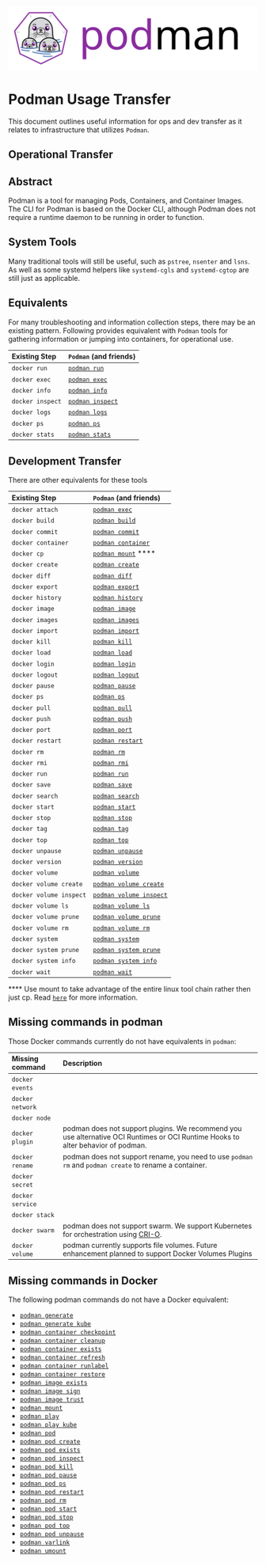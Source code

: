 ![PODMAN logo](logo/podman-logo-source.svg)
# Podman Usage Transfer

This document outlines useful information for ops and dev transfer as it relates to infrastructure that utilizes `Podman`.

## Operational Transfer

## Abstract

Podman is a tool for managing Pods, Containers, and Container Images.  The CLI
for Podman is based on the Docker CLI, although Podman does not require a
runtime daemon to be running in order to function.

## System Tools

Many traditional tools will still be useful, such as `pstree`, `nsenter` and `lsns`.
As well as some systemd helpers like `systemd-cgls` and `systemd-cgtop` are still just as applicable.

## Equivalents

For many troubleshooting and information collection steps, there may be an existing pattern.
Following provides equivalent with `Podman` tools for gathering information or jumping into containers, for operational use.

| Existing Step | `Podman` (and friends) |
| :--- | :--- |
| `docker run`  | [`podman run`](./docs/podman-run.1.md) |
| `docker exec` | [`podman exec`](./docs/podman-exec.1.md) |
| `docker info` | [`podman info`](./docs/podman-info.1.md)  |
| `docker inspect` | [`podman inspect`](./docs/podman-inspect.1.md)       |
| `docker logs` | [`podman logs`](./docs/podman-logs.1.md)                 |
| `docker ps`   | [`podman ps`](./docs/podman-ps.1.md) |
| `docker stats`| [`podman stats`](./docs/podman-stats.1.md)|

## Development Transfer

There are other equivalents for these tools

| Existing Step | `Podman` (and friends) |
| :--- | :--- |
| `docker attach`  | [`podman exec`](./docs/podman-attach.1.md)      |
| `docker build`   | [`podman build`](./docs/podman-build.1.md)      |
| `docker commit`  | [`podman commit`](./docs/podman-commit.1.md)    |
| `docker container`|[`podman container`](./docs/podman-container.1.md) |
| `docker cp`      | [`podman mount`](./docs/podman-cp.1.md) ****    |
| `docker create`  | [`podman create`](./docs/podman-create.1.md)    |
| `docker diff`    | [`podman diff`](./docs/podman-diff.1.md)        |
| `docker export`  | [`podman export`](./docs/podman-export.1.md)    |
| `docker history` | [`podman history`](./docs/podman-history.1.md)  |
| `docker image`   | [`podman image`](./docs/podman-image.1.md)        |
| `docker images`  | [`podman images`](./docs/podman-images.1.md)    |
| `docker import`  | [`podman import`](./docs/podman-import.1.md)    |
| `docker kill`    | [`podman kill`](./docs/podman-kill.1.md)        |
| `docker load`    | [`podman load`](./docs/podman-load.1.md)        |
| `docker login`   | [`podman login`](./docs/podman-login.1.md)      |
| `docker logout`  | [`podman logout`](./docs/podman-logout.1.md)    |
| `docker pause`   | [`podman pause`](./docs/podman-pause.1.md)      |
| `docker ps`      | [`podman ps`](./docs/podman-ps.1.md)            |
| `docker pull`    | [`podman pull`](./docs/podman-pull.1.md)        |
| `docker push`    | [`podman push`](./docs/podman-push.1.md)        |
| `docker port`    | [`podman port`](./docs/podman-port.1.md)        |
| `docker restart` | [`podman restart`](./docs/podman-restart.1.md)  |
| `docker rm`      | [`podman rm`](./docs/podman-rm.1.md)            |
| `docker rmi`     | [`podman rmi`](./docs/podman-rmi.1.md)          |
| `docker run`     | [`podman run`](./docs/podman-run.1.md)          |
| `docker save`    | [`podman save`](./docs/podman-save.1.md)        |
| `docker search`  | [`podman search`](./docs/podman-search.1.md)    |
| `docker start`   | [`podman start`](./docs/podman-start.1.md)      |
| `docker stop`    | [`podman stop`](./docs/podman-stop.1.md)        |
| `docker tag`     | [`podman tag`](./docs/podman-tag.1.md)          |
| `docker top`     | [`podman top`](./docs/podman-top.1.md)          |
| `docker unpause` | [`podman unpause`](./docs/podman-unpause.1.md)  |
| `docker version` | [`podman version`](./docs/podman-version.1.md)  |
| `docker volume`  | [`podman volume`](./docs/podman-volume.1.md)			|
| `docker volume create` | [`podman volume create`](./docs/podman-volume-create.1.md)  |
| `docker volume inspect`| [`podman volume inspect`](./docs/podman-volume-inspect.1.md)|
| `docker volume ls`     | [`podman volume ls`](./docs/podman-volume-ls.1.md)          |
| `docker volume prune`  | [`podman volume prune`](./docs/podman-volume-prune.1.md)    |
| `docker volume rm`     | [`podman volume rm`](./docs/podman-volume-rm.1.md)          |
| `docker system`        | [`podman system`](./docs/podman-system.1.md)                |
| `docker system prune`  | [`podman system prune`](./docs/podman-system-prune.1.md)    |
| `docker system info`   | [`podman system info`](./docs/podman-system-info.1.md)      |
| `docker wait`          | [`podman wait`](./docs/podman-wait.1.md)		       |

**** Use mount to take advantage of the entire linux tool chain rather then just cp.  Read [`here`](./docs/podman-cp.1.md) for more information.

## Missing commands in podman

Those Docker commands currently do not have equivalents in `podman`:

| Missing command | Description|
| :--- | :--- |
| `docker events`   ||
| `docker network`  ||
| `docker node`     ||
| `docker plugin`   | podman does not support plugins.  We recommend you use alternative OCI Runtimes or OCI Runtime Hooks to alter behavior of podman.|
| `docker rename`   | podman does not support rename, you need to use `podman rm` and  `podman create` to rename a container.|
| `docker secret`   ||
| `docker service`  ||
| `docker stack`    ||
| `docker swarm`    | podman does not support swarm.  We support Kubernetes for orchestration using [CRI-O](https://github.com/kubernetes-sigs/cri-o).|
| `docker volume`   | podman currently supports file volumes.  Future enhancement planned to support Docker Volumes Plugins

## Missing commands in Docker

The following podman commands do not have a Docker equivalent:

* [`podman generate`](./docs/podman-generate.1.md)
* [`podman generate kube`](./docs/podman-generate-kube.1.md)
* [`podman container checkpoint`](/docs/podman-container-checkpoint.1.md)
* [`podman container cleanup`](/docs/podman-container-cleanup.1.md)
* [`podman container exists`](/docs/podman-container-exists.1.md)
* [`podman container refresh`](/docs/podman-container-refresh.1.md)
* [`podman container runlabel`](/docs/podman-container-runlabel.1.md)
* [`podman container restore`](/docs/podman-container-restore.1.md)
* [`podman image exists`](./docs/podman-image-exists.1.md)
* [`podman image sign`](./docs/podman-image-sign.1.md)
* [`podman image trust`](./docs/podman-image-trust.1.md)
* [`podman mount`](./docs/podman-mount.1.md)
* [`podman play`](./docs/podman-play.1.md)
* [`podman play kube`](./docs/podman-play-kube.1.md)
* [`podman pod`](./docs/podman-pod.1.md)
* [`podman pod create`](./docs/podman-pod-create.1.md)
* [`podman pod exists`](./docs/podman-pod-exists.1.md)
* [`podman pod inspect`](./docs/podman-pod-inspect.1.md)
* [`podman pod kill`](./docs/podman-pod-kill.1.md)
* [`podman pod pause`](./docs/podman-pod-pause.1.md)
* [`podman pod ps`](./docs/podman-pod-ps.1.md)
* [`podman pod restart`](./docs/podman-pod-restart.1.md)
* [`podman pod rm`](./docs/podman-pod-rm.1.md)
* [`podman pod start`](./docs/podman-pod-start.1.md)
* [`podman pod stop`](./docs/podman-pod-stop.1.md)
* [`podman pod top`](./docs/podman-pod-top.1.md)
* [`podman pod unpause`](./docs/podman-pod-unpause.1.md)
* [`podman varlink`](./docs/podman-varlink.1.md)
* [`podman umount`](./docs/podman-umount.1.md)
